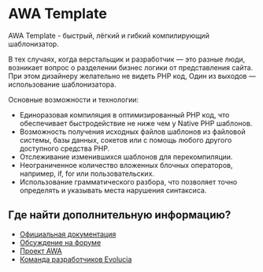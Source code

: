 AWA Template
============
AWA Template - быстрый, лёгкий и гибкий компилирующий шаблонизатор.

В тех случаях, когда верстальщик и разработчик — это разные люди, возникает вопрос о разделении бизнес логики от представления сайта. При этом дизайнеру желательно не видеть PHP код, Один из выходов — использование шаблонизатора.

Основные возможности и технологии:
* Единоразовая компиляция в оптимизированный PHP код, что обеспечивает быстродействие не ниже чем у Native PHP шаблонов.
* Возможность получения исходных файлов шаблонов из файловой системы, базы данных, сокетов или с помощь любого другого доступного средства PHP.
* Отслеживание изменившихся шаблонов для перекомпиляции.
* Неограниченное количество вложенных блочных операторов, например, if, for или пользовательских.
* Использование грамматического разбора, что позволяет точно определять и указывать места нарушения синтаксиса.

Где найти дополнительную информацию?
-----------
* [Официальная документация](http://awaproject.org/wiki/AWA_Template)
* [Обсуждение на форуме](http://awaproject.org/forum/)
* [Проект AWA](http://awaproject.org/)
* [Команда разработчиков Evolucia](http://evolucia.org/)
